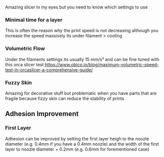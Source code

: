 Amazing slicer in my eyes but you need to know which settings to use

### Minimal time for a layer
This is often the reason why the print speed is not decreasing although you increase the speed massively its under filament > cooling

### Volumetric Flow 
Under the filaments settings its usually 15 mm/s² and can be fine tuned with this orca slicer test https://www.obico.io/blog/maximum-volumetric-speed-test-in-orcaslicer-a-comprehensive-guide/

### Fuzzy Skin
Amazing for decorative stuff but problematic when you have parts that are fragile because fizzy skin can reduce the stability of prints

## Adhesion Improvement
### First Layer
Adhesion can be improved by setting the first layer heigh to the noozle diameter (e.g. 0.4mm if you have a 0.4mm noozle) and the width of the first layer to noozle diameter + 0.2mm (e.g. 0.6mm for forementioned case)